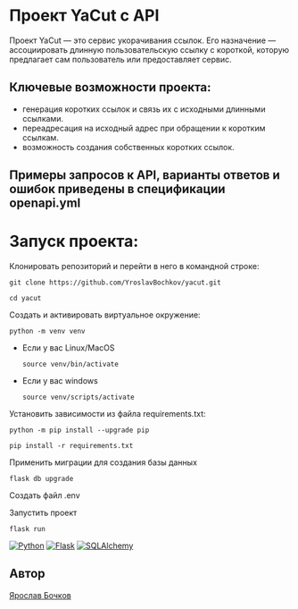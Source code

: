 # Проект YaCut c API
Проект YaCut — это сервис укорачивания ссылок. Его назначение — ассоциировать длинную пользовательскую ссылку с короткой, которую предлагает сам пользователь или предоставляет сервис.

## Ключевые возможности проекта:
- генерация коротких ссылок и связь их с исходными длинными ссылками.
- переадресация на исходный адрес при обращении к коротким ссылкам.
- возможность создания собственных коротких ссылок.

## Примеры запросов к API, варианты ответов и ошибок приведены в спецификации openapi.yml

# Запуск проекта:
Клонировать репозиторий и перейти в него в командной строке:

```
git clone https://github.com/YroslavBochkov/yacut.git
```

```
cd yacut
```

Cоздать и активировать виртуальное окружение:

```
python -m venv venv
```

* Если у вас Linux/MacOS

    ```
    source venv/bin/activate
    ```

* Если у вас windows

    ```
    source venv/scripts/activate
    ```

Установить зависимости из файла requirements.txt:

```
python -m pip install --upgrade pip
```

```
pip install -r requirements.txt
```

Применить миграции для создания базы данных

```
flask db upgrade
```

Создать файл .env

Запустить проект

```
flask run
```

[![Python](https://img.shields.io/badge/Python-3.9%2B-blue?logo=python)](https://www.python.org/)
[![Flask](https://img.shields.io/badge/Flask-3.0.2-green?logo=flask)](https://flask.palletsprojects.com/)
[![SQLAlchemy](https://img.shields.io/badge/SQLAlchemy-2.0.21-red?logo=sqlalchemy)](https://www.sqlalchemy.org/)

## Автор

[Ярослав Бочков](https://github.com/YroslavBochkov)